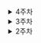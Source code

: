 <details>
<summary>4주차</summary>

# 23-09-22
- rabbitmq로 pub/sub 기능 설계
- 모의주식 투자별 그룹 생성 STOMP API 명세서 작성

# 23-09-21
- pub/sub 기능을 위한 rabbitmq-test 배포
- connection confused 에러 해결
- activamq, webflux 학습
- redis 구조 복습

# 23-09-20
- stomp Config 설정
- virtual host 학습
- rabbitmq, stomp plugin 추가
- rabbitmq 재배포


# 23-09-19
- Message Broker 추가 학습
- RabbitMq Config 설정

# 23-09-18
- RabbitMq, kafka 학습 및 비교
- Message Broker 선택

</details>


<details>
<summary>3주차</summary>

# 23-09-15
- 중간 발표
- 전문가 리뷰
- infra dockerfile 리팩토링 

# 23-09-14
- Redis 배포
- 배포 서버 gateway의 lb 안되는 현상 해결
    - 각 eureka client의 host 변경으로 해결
- gunicorn으로 시도하려다, django CI/CD 복구
- rabbitMQ 배포 

# 23-09-13
- 배포 서버에서 gateway 안되는 문제
    - loadbalancing 안할 경우 정상 작동하는 것 발견


# 23-09-12
- eureka에 service-url인식안되는 문제 해결
    - service-url -> serviceUrl로 변경
- django 서비스 CI/CD 구축 완료

# 23-09-11
- EC2 정식 서버 배포로 jenkins 설정
- eureka, gateway, user 서비스 CI/CD 구축 완료

</details>

<details>
<summary>2주차</summary>

# 23-09-08
- pip 에러 해결
- django를 gateway에 등록

# 23-09-07
- branch 별로 프로젝트 생성
- branch 별로 eureka 및 gateway 등록 

# 23-09-06
- 실제 서비스를 eureka server와 gateway에 등록
    - springboot service 등록
    - django service 등록 중 문제 발생

# 23-09-05
- Spring Cloud Gateway 구현
- Gateway, Eureka Server, Client(서비스) 연동
    - segment, rewrite로 url prefix 문제 해결

# 23-09-04
- MSA 학습
- Spring Cloud 학습
- Spring Cloud Netflix Eureka 구현
    - 서버 구현
    - 클라이언트 등록
</details>
